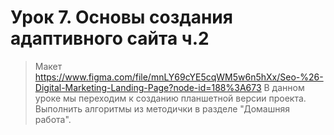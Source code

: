 # Урок 7. Основы создания адаптивного сайта ч.2

>Макет https://www.figma.com/file/mnLY69cYE5cqWM5w6n5hXx/Seo-%26-Digital-Marketing-Landing-Page?node-id=188%3A673 В данном уроке мы переходим к созданию планшетной версии проекта. Выполнить алгоритмы из методички в разделе "Домашняя работа".
